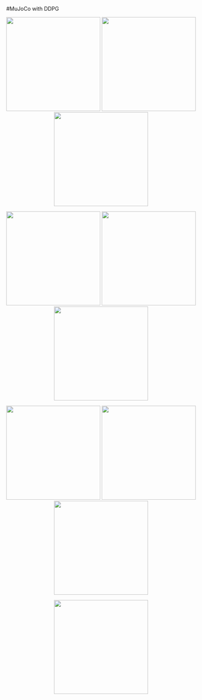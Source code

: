 #MuJoCo with DDPG 

<p align="center">
  <img src="https://github.com/user-attachments/assets/3b0e7d0e-e990-4cf0-ba38-82e4a8cb54f5" width="250"/>
  <img src="https://github.com/user-attachments/assets/e54601b2-530e-4131-9454-b8c33b3848c8" width="250"/>
  <img src="https://github.com/user-attachments/assets/0ce58a79-10b4-4cd0-b38f-f52a77baa68b" width="250"/>
</p>

<p align="center">
  <img src="https://github.com/user-attachments/assets/8efa4aaa-9c91-434c-ae1e-acfa3fee23b5" width="250"/>
  <img src="https://github.com/user-attachments/assets/f5dce62f-1bee-4ee1-913c-7c5b05b3bf80" width="250"/>
  <img src="https://github.com/user-attachments/assets/a39fabbe-67ef-44c0-ac3a-497de4ac6e49" width="250"/>
</p>

<p align="center">
  <img src="https://github.com/user-attachments/assets/17ead09a-2b45-451f-977a-9b0b5ca06242" width="250"/>
  <img src="https://github.com/user-attachments/assets/cceacef5-b532-4f2d-9494-6063b04652ef" width="250"/>
  <img src="https://github.com/user-attachments/assets/1acbd3a0-50aa-4ab5-99b3-b48797659d99" width="250"/>
</p>

<p align="center">
  <img src="https://github.com/user-attachments/assets/bb54914f-31e7-4f91-8899-c7e6d2045e67" width="250"/>
</p>
